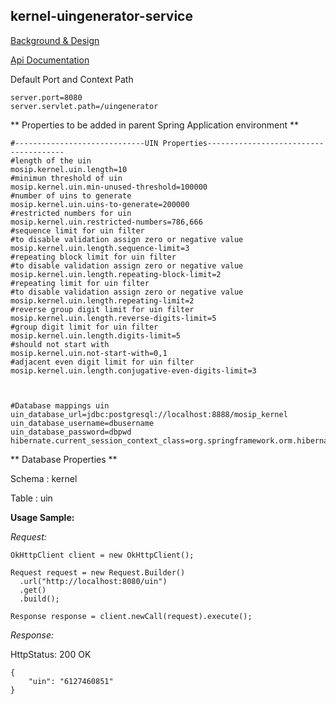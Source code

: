 ## kernel-uingenerator-service

[Background & Design](../../docs/design/kernel/kernel-uingenerator.md)

[Api Documentation](https://github.com/mosip/mosip/wiki/Kernel-APIs#4-uin)


Default Port and Context Path

```
server.port=8080
server.servlet.path=/uingenerator

```

** Properties to be added in parent Spring Application environment **

```
#-----------------------------UIN Properties--------------------------------------
#length of the uin
mosip.kernel.uin.length=10
#minimun threshold of uin
mosip.kernel.uin.min-unused-threshold=100000
#number of uins to generate
mosip.kernel.uin.uins-to-generate=200000
#restricted numbers for uin
mosip.kernel.uin.restricted-numbers=786,666
#sequence limit for uin filter
#to disable validation assign zero or negative value
mosip.kernel.uin.length.sequence-limit=3
#repeating block limit for uin filter
#to disable validation assign zero or negative value
mosip.kernel.uin.length.repeating-block-limit=2
#repeating limit for uin filter
#to disable validation assign zero or negative value
mosip.kernel.uin.length.repeating-limit=2
#reverse group digit limit for uin filter
mosip.kernel.uin.length.reverse-digits-limit=5
#group digit limit for uin filter
mosip.kernel.uin.length.digits-limit=5
#should not start with
mosip.kernel.uin.not-start-with=0,1
#adjacent even digit limit for uin filter
mosip.kernel.uin.length.conjugative-even-digits-limit=3



#Database mappings uin
uin_database_url=jdbc:postgresql://localhost:8888/mosip_kernel
uin_database_username=dbusername
uin_database_password=dbpwd
hibernate.current_session_context_class=org.springframework.orm.hibernate5.SpringSessionContext

```




** Database Properties **

Schema : kernel

Table : uin

**Usage Sample:**

  *Request:*
  
```
OkHttpClient client = new OkHttpClient();

Request request = new Request.Builder()
  .url("http://localhost:8080/uin")
  .get()
  .build();

Response response = client.newCall(request).execute();
```


  *Response:*
  
  HttpStatus: 200 OK
  
```
{
    "uin": "6127460851"
}
```









